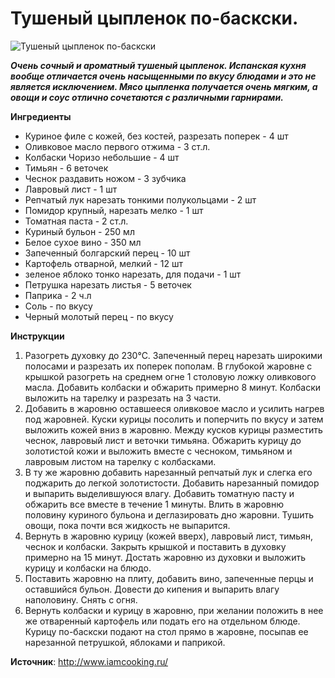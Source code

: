 # Тушеный цыпленок по-баскски.

![Тушеный цыпленок по-баскски](/images/Kulinar/Import/chicken-basquaise.jpg 'Тушеный цыпленок по-баскски')

_**Очень сочный и ароматный тушеный цыпленок. Испанская кухня вообще отличается очень насыщенными по вкусу блюдами и это не является исключением. Мясо цыпленка получается очень мягким, а овощи и соус отлично сочетаются с различными гарнирами.**_

**Ингредиенты**

- Куриное филе с кожей, без костей, разрезать поперек - 4 шт
- Оливковое масло первого отжима - 3 ст.л.
- Колбаски Чоризо небольшие - 4 шт
- Тимьян - 6 веточек
- Чеснок раздавить ножом - 3 зубчика
- Лавровый лист - 1 шт
- Репчатый лук нарезать тонкими полукольцами - 2 шт
- Помидор крупный, нарезать мелко - 1 шт
- Томатная паста - 2 ст.л.
- Куриный бульон - 250 мл
- Белое сухое вино - 350 мл
- Запеченный болгарский перец - 10 шт
- Картофель отварной, мелкий - 12 шт
- зеленое яблоко тонко нарезать, для подачи - 1 шт
- Петрушка нарезать листья - 5 веточек
- Паприка - 2 ч.л
- Соль - по вкусу
- Черный молотый перец  - по вкусу

**Инструкции**

1. Разогреть духовку до 230°С. Запеченный перец нарезать широкими полосами и разрезать их поперек пополам. В глубокой жаровне с крышкой разогреть на среднем огне 1 столовую ложку оливкового масла. Добавить колбаски и обжарить примерно 8 минут. Колбаски выложить на тарелку и разрезать на 3 части.
2. Добавить в жаровню оставшееся оливковое масло и усилить нагрев под жаровней. Куски курицы посолить и поперчить по вкусу и затем выложить кожей вниз в жаровню. Между кусков курицы разместить чеснок, лавровый лист и веточки тимьяна. Обжарить курицу до золотистой кожи и выложить вместе с чесноком, тимьяном и лавровым листом на тарелку с колбасками.
3. В ту же жаровню добавить нарезанный репчатый лук и слегка его поджарить до легкой золотистости. Добавить нарезанный помидор и выпарить выделившуюся влагу. Добавить томатную пасту и обжарить все вместе в течение 1 минуты. Влить в жаровню половину куриного бульона и деглазировать дно жаровни. Тушить овощи, пока почти вся жидкость не выпарится.
4. Вернуть в жаровню курицу (кожей вверх), лавровый лист, тимьян, чеснок и колбаски. Закрыть крышкой и поставить в духовку примерно на 15 минут. Достать жаровню из духовки и выложить курицу и колбаски на блюдо.
5. Поставить жаровню на плиту, добавить вино, запеченные перцы и оставшийся бульон. Довести до кипения и выпарить влагу наполовину. Снять с огня.
6. Вернуть колбаски и курицу в жаровню, при желании положить в нее же отваренный картофель или подать его на отдельном блюде. Курицу по-баскски подают на стол прямо в жаровне, посыпав ее нарезанной петрушкой, яблоками и паприкой.

**Источник**: http://www.iamcooking.ru/
